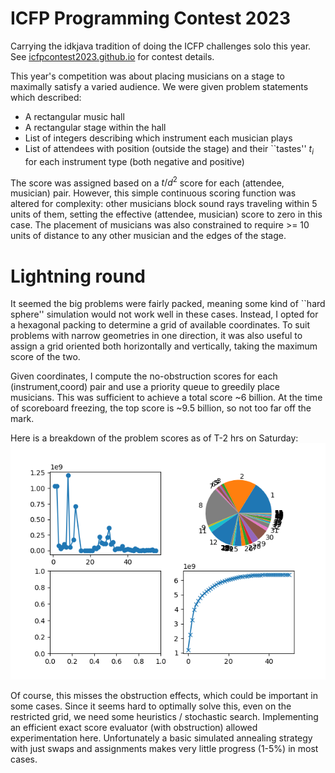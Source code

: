 ICFP Programming Contest 2023
=============================
Carrying the idkjava tradition of doing the ICFP challenges solo this year.
See [icfpcontest2023.github.io](http://icfpcontest2023.github.io) for contest details.

This year's competition was about placing musicians on a stage to maximally satisfy a varied audience. We were given problem statements which described:

 * A rectangular music hall
 * A rectangular stage within the hall
 * List of integers describing which instrument each musician plays
 * List of attendees with position (outside the stage) and their ``tastes'' $t_i$ for each instrument type (both negative and positive)
 
The score was assigned based on a $t/d^2$ score for each (attendee, musician) pair. However, this simple continuous scoring function was altered for complexity: other musicians block sound rays traveling within 5 units of them, setting the effective (attendee, musician) score to zero in this case. The placement of musicians was also constrained to require >= 10 units of distance to any other musician and the edges of the stage.

Lightning round
===============
It seemed the big problems were fairly packed, meaning some kind of ``hard sphere'' simulation would not work well in these cases. Instead, I opted for a hexagonal packing to determine a grid of available coordinates. To suit problems with narrow geometries in one direction, it was also useful to assign a grid oriented both horizontally and vertically, taking the maximum score of the two.

Given coordinates, I compute the no-obstruction scores for each (instrument,coord) pair and use a priority queue to greedily place musicians. This was sufficient to achieve a total score ~6 billion. At the time of scoreboard freezing, the top score is ~9.5 billion, so not too far off the mark.

Here is a breakdown of the problem scores as of T-2 hrs on Saturday:
![Score breakdown at Saturday 12pm](figs/summary_sat_12pm.png)

Of course, this misses the obstruction effects, which could be important in some cases. Since it seems hard to optimally solve this, even on the restricted grid, we need some heuristics / stochastic search. Implementing an efficient exact score evaluator (with obstruction) allowed experimentation here. Unfortunately a basic simulated annealing strategy with just swaps and assignments makes very little progress (1-5%) in most cases.
